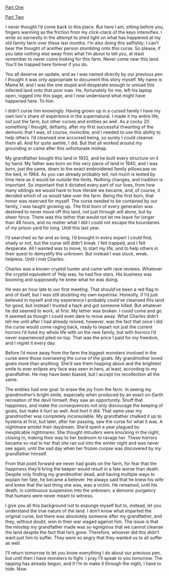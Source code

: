 [Part One](https://www.reddit.com/r/nosleep/s/Sh3yDbkRFq)

[Part Two](https://www.reddit.com/r/nosleep/s/RE3hzIWsaG)

I never thought I’d come back to this place. But here I am, sitting before you, fingers warming as the friction from my *click-clack* of the keys intensifies. I write so earnestly in the attempt to shed light on what has happened at my old family farm over these last months. I’m also doing this selfishly; I can’t bear the thought of another person stumbling onto this curse. So please, if you take nothing else away from what I’m about to tell you, at least remember to never come looking for this farm. Never come near this land. You’ll be trapped here forever if you do.

You all deserve an update, and as I was named directly by our previous pen I thought it was only appropriate to document this story myself. My name is Mama M, and I was the one stupid and desperate enough to unload this infected land onto that poor man. He, fortunately for me, left his laptop open, logged into this page, and I now understand what might have happened here. To him. 

I didn’t curse him knowingly. Having grown up in a cursed family I have my own lion's share of experience in the supernatural. I made it my entire life; not just the farm, but other curses and entities as well. As a cocky 20 something I thought, defianty, after my first successful thwarting of the demonic that I was, of course, invincible, and I needed to use this ability to help others. I’d cleansed one accursed being, so surely I could cleanse them all. And for quite awhile, I did. But that all worked around my grounding or came after this unfortunate mishap.

My grandfather bought this land in 1932, and he built every structure on it by hand. My father was born on this very piece of land in 1940, and I was born, just the same, down to the exact embroidered family pillowcase on the bed, in 1964. As you can already probably tell, not much is tested by time here as it would be outside the limits. Nothing changes, and tradition is important. So important that it dictated every part of our lives, from how many siblings we would have to how literate we became, and, of course, it decided which of us would take over the farm. Being the first born, that honor was reserved for myself. The curse needed to be contained by our family, I was taught growing up. The first born of every generation was destined to never move off this land, not just through will alone, but by sheer force. There was this tether that would not let me leave for longer than 48 hours, and no matter what I did I could not escape the boundaries of my prison yard for long.  Until this last year.

I’d searched so far and so long. I’d brought in every expert I could find, shady or not, but the curse still didn’t break. I felt trapped, and I felt desperate. All I wanted was to move, to start my life, and to help others in their quest to demystify the unknown. But instead I was stuck, weak, helpless. Until I met Charles. 

Charles was a known cryptid hunter and came with rave reviews. Whatever the cryptid equivalent of Yelp was, he had five stars. His business was booming and supposedly he knew what he was doing.

He was an hour late to our first meeting. That should’ve been a red flag in and of itself, but I was still doubting my own expertise. Honestly, if I’d just believed in myself and my experience I probably could’ve cleansed this land for good, but instead I trusted a hack and got someone killed. But whatever he did seemed to work, at first. My tether was broken. I could come and go. It seemed as though I could even dare to move away. What Charles didn’t tell me until after I had already moved, however, was the fact that once I did the curse would come raging back, ready to impart not just the current horrors I’d lived my whole life with on the new family, but with horrors I’d never experienced piled on top. That was the price I paid for my freedom, and I regret it every day. 

Before I’d move away from the farm the biggest monsters involved in the curse were those overseeing the curse of the goats. My grandmother loved goats more than anything. She’d see them hopping about and the brightest smile to ever eclipse any face was seen in hers, at least, according to my grandfather. He may have been biased, but I accept his recollection all the same. 

The entities had one goal: to erase the joy from the farm. In seeing my grandmother’s bright smile, especially when produced by an exact on-Earth recreation of the devil himself, they saw an opportunity. Snuff that happiness, and make the consequences not only discourage the keeping of goats, but make it *hurt* as well. And hurt it did. That same year my grandmother was completely inconsolable. My grandfather chalked it up to hysteria at first, but later, after her passing, saw the curse for what it was. A nightmare amidst their daydream. She’d spent a year plagued by inexplicable nightmares. She thought intruders were knocking in the night, closing in, making their way to her bedroom to ravage her. These horrors became so real to her that she ran out into the winter night and was never see again, until the sad day when her frozen corpse was discovered by my grandfather himself. 

From that point forward we never had goats on the farm, for fear that the happiness they’d bring the keeper would result in a fate worse than death. Despite only finding my grandmother dead, and having multiple ways to explain her fate, he became a believer. He always said that he knew his wife and knew that the last thing she was, was a victim. 
He remained, until his death, in continuous suspension into the unknown; a demonic purgatory that humans were never meant to witness.

I give you all this background not to expunge myself but to, instead, let you understand the true nature of the land. I don’t know what imparted the original curse, but there was absolutely someone after my grandfather, and they, without doubt, won in their war waged against him. The issue is that the misstep my grandfather made was so egregious that we cannot cleanse the land despite the fact that he’s gone. Therefore, whoever did this didn’t want just him to suffer. They were so angry that they wanted us to all suffer as well. 

I’ll return tomorrow to let you know everything I do about our previous pen, but until then I have monsters to fight. I pray I’ll speak to you tomorrow. The tapping has already begun, and if I’m to make it through the night, I have to hide. Now.
